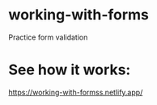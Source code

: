 # working-with-forms
Practice form validation

# See how it works:
https://working-with-formss.netlify.app/
